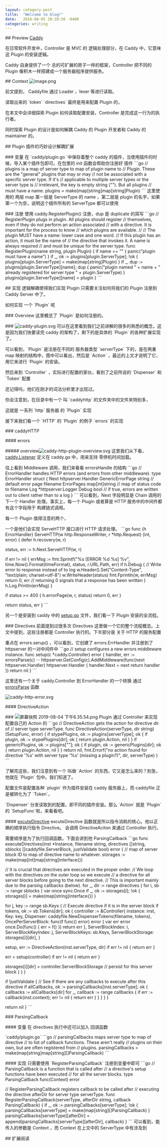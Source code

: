 ```yaml
--- 
layout: category-post
title:  "Welcome to blog!"
date:   2016-08-05 20:20:56 -0400
categories: writing
---
```


\## Preview
[Caddy](https://github.com/caddyserver/caddy)

在日常软件开发中，Controller 是 MVC 的 逻辑处理部分，在 Caddy 中，它意味这 Plugin 的安装逻辑。

Caddy 自身提供了一个 总的可扩展的房子一样的框架，Controller 把不同的 Plugin 像积木一样搭建成一个服务器程序提供服务。

\## Context
![image.png](assert/1566981148171-eda67aa0-9f38-4cc1-ac4c-9af6867d5f3b.png)

前文提到， Caddyfile 通过 Loader ，lexer 等进行读取。

读取出来的 \`token\` \`directives\` 最终是用来配置 Plugin 的，

在本文中会详细探索 Plugin 如何读取配置安装，Controller 是完成这一行为的执行者。

同时探索 Plugin 的设计是如何解耦 Caddy 的 Plugin 开发者和 Caddy 的 maintainer 的。

\## Plugin 插件的巧妙设计解耦扩展

\### 变量
在 \`caddy/plugin.go \`中保存着整个 caddy 的插件，当使用插件的时候，导入某个插件包即可。在包里的 init 函数会帮助你注册好 插件
\`\`\`go
// plugins is a map of server type to map of plugin name to
// Plugin. These are the "general" plugins that may or may
// not be associated with a specific server type. If it's
// applicable to multiple server types or the server type is
// irrelevant, the key is empty string (""). But all plugins
// must have a name.
plugins = make(map[string]map[string]Plugin)
\`\`\`
这里使用的 两层 map 第一层是 ServerType 的 name ，第二层是 plugin 的名字，如果第一个为空，说明这个插件所有的 ServerType 都可以使用

\### 注册
使用 caddy.RegisterPlugin() 注册，dup 是 duplicate 的简写
\`\`\`go
// RegisterPlugin plugs in plugin. All plugins should register
// themselves, even if they do not perform an action associated
// with a directive. It is important for the process to know
// which plugins are available.
//
// The plugin MUST have a name: lower case and one word.
// If this plugin has an action, it must be the name of
// the directive that invokes it. A name is always required
// and must be unique for the server type.
func RegisterPlugin(name string, plugin Plugin) {
 if name == "" {
 panic("plugin must have a name")
 }
 if \_, ok := plugins[plugin.ServerType]; !ok {
 plugins[plugin.ServerType] = make(map[string]Plugin)
 }
 if \_, dup := plugins[plugin.ServerType][name]; dup {
 panic("plugin named " + name + " already registered for server type " + plugin.ServerType)
 }
 plugins[plugin.ServerType][name] = plugin
}
\`\`\`

\## 实现
逻辑解耦使得我们实现 Plugin 只需要关注如何将我们的 Plugin 注册到 Caddy Server 中了。

如何实现 一个 \`Plugin\` 呢

\### Overview
这里概览了 \`Plugin\` 是如何注册的。

\### ![caddy-plugin.svg](https://cdn.nlark.com/yuque/0/2019/svg/176280/1564926482667-a35622f4-3c60-40af-9453-122d7c731364.svg#align=left&display=inline&height=726&margin=%5Bobject%20Object%5D&name=caddy-plugin.svg&originHeight=726&originWidth=1029&size=30301&status=done&style=none&width=1029)
可以在这里看到我们之前讲解的很多的熟悉的概念，这是因为我们快要读完 caddy 的架构了，剩下的是具体的 \`Plugin\` 的各种扩展实现了。

可以看到，\`Plugin\` 是注册在不同的 服务器类型 \`serverType\` 下的，是在两重 map 映射的结构中，图中可以看出，然后是 \`Action\` ，最近的上文才说明了它，用它来进行 \`Plugin\` 的安装。

然后来到 \`Controller\` ，实际进行配置的家伙，看到了之前所说的 \`Dispenser\` 和 \`Token\` 配置

还记得吗，他们在刚才的词法分析里才出现过。

你会注意到，在目录中有一个 叫 \`caddyhttp\` 的文件夹中的文件夹特别多，

这就是 一系列 \`http\` 服务器 的 \`Plugin\` 实现

接下来我们看一个 \`HTTP\` 的 \`Plugin\` 的例子 \`errors\` 的实现

\### caddyHTTP

\#### errors

\##### overview![caddy-http-plugin-overview.svg](https://cdn.nlark.com/yuque/0/2019/svg/176280/1564926615893-6b6a61da-4e32-4c69-90da-3b9bcd9f71d7.svg#align=left&display=inline&height=691&margin=%5Bobject%20Object%5D&name=caddy-http-plugin-overview.svg&originHeight=691&originWidth=933&size=38344&status=done&style=none&width=933)
这里我们从下看，[caddy.Listener](https://sourcegraph.com/github.com/caddyserver/caddy/-/blob/caddy.go#L367:15) 定义在 caddy.go 中，用来支持 零停机时间加载。

往上看到 Middleware 调用，我们来看看 errorsHandle 的结构
\`\`\`go
// ErrorHandler handles HTTP errors (and errors from other middleware).
type ErrorHandler struct {
 Next httpserver.Handler
 GenericErrorPage string // default error page filename
 ErrorPages map[int]string // map of status code to filename
 Log \*httpserver.Logger
 Debug bool // if true, errors are written out to client rather than to a log
}
\`\`\`
可以看到，Next 字段明显是 Chain 调用的下一个 Handler 处理。事实上，每一个 Plugin 或者算是 HTTP 服务中的中间件都有这个字段用于 构建链式调用。

每一个 Plugin 值得注意的两个，

一个是他们会实现 ServeHTTP 接口进行 HTTP 请求处理。
\`\`\`go
func (h ErrorHandler) ServeHTTP(w http.ResponseWriter, r \*http.Request) (int, error) {
 defer h.recovery(w, r)

 status, err := h.Next.ServeHTTP(w, r)

 if err != nil {
 errMsg := fmt.Sprintf("%s [ERROR %d %s] %v", time.Now().Format(timeFormat), status, r.URL.Path, err)
 if h.Debug {
 // Write error to response instead of to log
 w.Header().Set("Content-Type", "text/plain; charset=utf-8")
 w.WriteHeader(status)
 fmt.Fprintln(w, errMsg)
 return 0, err // returning 0 signals that a response has been written
 }
 h.Log.Println(errMsg)
 }

 if status >= 400 {
 h.errorPage(w, r, status)
 return 0, err
 }

 return status, err
}
\`\`\`

另一个是安装到 caddy 中的 [setup.go](https://sourcegraph.com/github.com/caddyserver/caddy/-/blob/caddyhttp/errors/setup.go) 文件，我们看一下 Plugin 安装的全流程。

\### Directives
前面提到过很多次 Directives 这里做一个它的整个流程概览。上文中提到，这些注册都是 Controller 执行的。下半部分是 关于 HTTP 的服务配置

重点在 errors.serup() ，可以看到，它创建了 errors.ErrHandler 并注册到了 httpserver 的一对中间件中
\`\`\`go
// setup configures a new errors middleware instance.
func setup(c \*caddy.Controller) error {
 handler, err := errorsParse(c)
 ···
 httpserver.GetConfig(c).AddMiddleware(func(next httpserver.Handler) httpserver.Handler {
 handler.Next = next
 return handler
 })
 return nil
}
\`\`\`

这里还有一个关于 caddy.Controller 到 ErrorHandler 的一个转换 通过 [errorsParse](https://sourcegraph.com/github.com/caddyserver/caddy/-/blob/caddyhttp/errors/setup.go#L52:1) 函数

![caddy-http-error.svg](https://cdn.nlark.com/yuque/0/2019/svg/176280/1564926587040-b19378d5-7cc0-48fb-8cb9-71f719a0a1d7.svg#align=left&display=inline&height=841&margin=%5Bobject%20Object%5D&name=caddy-http-error.svg&originHeight=841&originWidth=834&size=33224&status=done&style=none&width=834)

\#### DirectiveAction

\### ![屏幕快照 2019-08-04 下午6.35.54.png](assert/1564926663350-a6e2eee2-4b41-4f24-9d11-4528216289f0.png)
Plugin 通过 Controller 来实现 配置自己的 Action 的
\`\`\`go
// DirectiveAction gets the action for directive dir of
// server type serverType.
func DirectiveAction(serverType, dir string) (SetupFunc, error) {
 if stypePlugins, ok := plugins[serverType]; ok {
 if plugin, ok := stypePlugins[dir]; ok {
 return plugin.Action, nil
 }
 }
 if genericPlugins, ok := plugins[""]; ok {
 if plugin, ok := genericPlugins[dir]; ok {
 return plugin.Action, nil
 }
 }
 return nil, fmt.Errorf("no action found for directive '%s' with server type '%s' (missing a plugin?)",
 dir, serverType)
}
\`\`\`

了解完这些，我们注意到有一个 叫做 \`Action\` 的东西，它又是怎么来的？别急，他就在 \`Plugin\` 包中。我们知道了。

配置文件是配置各种 \`plugin\` 作为插件安装在 caddy 服务器上，而 caddyfile 正是被转化为了 \`Token\`，

\`Dispenser\` 分发读取到的配置，即不同的插件安装。那么 \`Action\` 就是 \`Plugin\` 的 \`SetupFunc\`啦，来看看吧。

\#### [excuteDirective](https://sourcegraph.com/github.com/caddyserver/caddy/-/blob/caddy.go#L624:6)
excuteDirective 函数就是所以指令消耗的核心。他以正确的顺序执行指令 Directive。 会调用 DirectiveAciton 来通过 Controller 执行。

需要顺序是为了执行回调函数。下面会讲到他 ParsingCallback
\`\`\`go
func executeDirectives(inst \*Instance, filename string,
 directives []string, sblocks []caddyfile.ServerBlock, justValidate bool) error {
 // map of server block ID to map of directive name to whatever.
 storages := make(map[int]map[string]interface{})

 // It is crucial that directives are executed in the proper order.
 // We loop with the directives on the outer loop so we execute
 // a directive for all server blocks before going to the next directive.
 // This is important mainly due to the parsing callbacks (below).
 for \_, dir := range directives {
 for i, sb := range sblocks {
 var once sync.Once
 if \_, ok := storages[i]; !ok {
 storages[i] = make(map[string]interface{})
 }

 for j, key := range sb.Keys {
 // Execute directive if it is in the server block
 if tokens, ok := sb.Tokens[dir]; ok {
 controller := &Controller{
 instance: inst,
 Key: key,
 Dispenser: caddyfile.NewDispenserTokens(filename, tokens),
 OncePerServerBlock: func(f func() error) error {
 var err error
 once.Do(func() {
 err = f()
 })
 return err
 },
 ServerBlockIndex: i,
 ServerBlockKeyIndex: j,
 ServerBlockKeys: sb.Keys,
 ServerBlockStorage: storages[i][dir],
 }

 setup, err := DirectiveAction(inst.serverType, dir)
 if err != nil {
 return err
 }

 err = setup(controller)
 if err != nil {
 return err
 }

 storages[i][dir] = controller.ServerBlockStorage // persist for this server block
 }
 }
 }

 if !justValidate {
 // See if there are any callbacks to execute after this directive
 if allCallbacks, ok := parsingCallbacks[inst.serverType]; ok {
 callbacks := allCallbacks[dir]
 for \_, callback := range callbacks {
 if err := callback(inst.context); err != nil {
 return err
 }
 }
 }
 }
 }

 return nil
}
\`\`\`

\### ParsingCallback

\#### 变量
在 directives 执行中还可以加入 回调函数

\`caddy/plugin.go\`
\`\`\`go
 // parsingCallbacks maps server type to map of directive
 // to list of callback functions. These aren't really
 // plugins on their own, but are often registered from
 // plugins.
 parsingCallbacks = make(map[string]map[string][]ParsingCallback)
\`\`\`

\#### 实现
只需要使用 \`RegisterParsingCallback\` 注册到变量中即可
\`\`\`go
// ParsingCallback is a function that is called after
// a directive's setup functions have been executed
// for all the server blocks.
type ParsingCallback func(Context) error

// RegisterParsingCallback registers callback to be called after
// executing the directive afterDir for server type serverType.
func RegisterParsingCallback(serverType, afterDir string, callback ParsingCallback) {
 if \_, ok := parsingCallbacks[serverType]; !ok {
 parsingCallbacks[serverType] = make(map[string][]ParsingCallback)
 }
 parsingCallbacks[serverType][afterDir] = append(parsingCallbacks[serverType][afterDir], callback)
}
\`\`\`
可以看到，能传入的参数是 Context ，而 Context 在上文中的 ServerType 中有涉及到

\## 扩展阅读